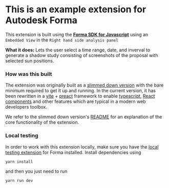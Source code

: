 # This is an example extension for Autodesk Forma

This extension is built using the **[Forma SDK for Javascript](https://aps-dev.autodesk.com/en/docs/forma/v1/reference/embedded-view-sdk/)** using an `Embedded View` in the `Right hand side analysis panel`

**What it does:** Lets the user select a time range, date, and inverval to generate a shadow study consisting of screenshots of the proposal with selected sun positions.

### How was this built

The extension was originally built as a
[slimmed down version](https://github.com/spacemakerai/forma-extensions-samples/tree/main/analyses/shadow-study-slim)
with the bare minimum required to get it up and running. In the current version,
it has been rewritten in a [vite](https://vitejs.dev/) +
[preact](https://preactjs.com/) framework to enable
[typescript](https://www.typescriptlang.org/), [React components](https://react.dev/)
and other features which are typical in a modern web developers toolbox.

We refer to the slimmed down version's [README](https://github.com/spacemakerai/forma-extensions-samples/tree/main/analyses/shadow-study-slim/readme.md) for an explanation of the core functionality of the extension.

### Local testing

In order to work with this extension locally, make sure you have the [local testing extension](https://aps.autodesk.com/en/docs/forma/v1/developers_guide/local-testing-extension/) for Forma installed. Install dependencies using

```shell
yarn install
```

and then you just need to run

```shell
yarn run dev
```
